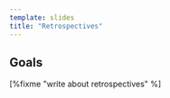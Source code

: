 ```yaml
---
template: slides
title: "Retrospectives"
---
```


## Goals

[%fixme "write about retrospectives" %]
